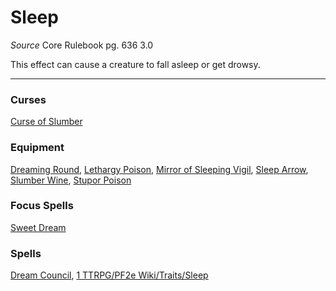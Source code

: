# Sleep
*Source* Core Rulebook pg. 636 3.0

This effect can cause a creature to fall asleep or get drowsy.

---

### Curses
[Curse of Slumber](Curse%20of%20Slumber)

### Equipment
[Dreaming Round](Dreaming%20Round), [Lethargy Poison](Lethargy%20Poison), [Mirror of Sleeping Vigil](Mirror%20of%20Sleeping%20Vigil), [Sleep Arrow](Sleep%20Arrow), [Slumber Wine](Slumber%20Wine), [Stupor Poison](Stupor%20Poison)

### Focus Spells
[Sweet Dream](Sweet%20Dream.md)

### Spells
[Dream Council](Dream%20Council.md), [1 TTRPG/PF2e Wiki/Traits/Sleep](1%20TTRPG/PF2e%20Wiki/Traits/Sleep)